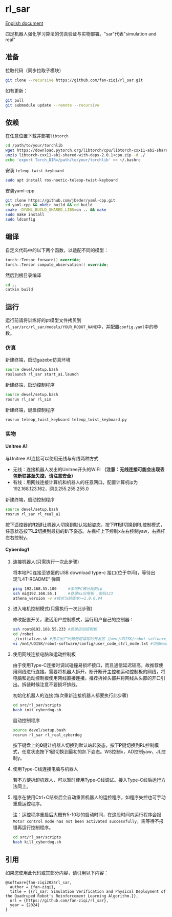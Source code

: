 # rl_sar

[English document](README.md)

四足机器人强化学习算法的仿真验证与实物部署。"sar"代表"simulation and real"

## 准备

拉取代码（同步拉取子模块）

```bash
git clone --recursive https://github.com/fan-ziqi/rl_sar.git
```

如有更新：

```bash
git pull
git submodule update --remote --recursive
```

## 依赖

在任意位置下载并部署`libtorch`

```bash
cd /path/to/your/torchlib
wget https://download.pytorch.org/libtorch/cpu/libtorch-cxx11-abi-shared-with-deps-2.0.1%2Bcpu.zip
unzip libtorch-cxx11-abi-shared-with-deps-2.0.1+cpu.zip -d ./
echo 'export Torch_DIR=/path/to/your/torchlib' >> ~/.bashrc
```

安装 `teleop-twist-keyboard` 

```bash
sudo apt install ros-noetic-teleop-twist-keyboard
```

安装yaml-cpp

```bash
git clone https://github.com/jbeder/yaml-cpp.git
cd yaml-cpp && mkdir build && cd build
cmake -DYAML_BUILD_SHARED_LIBS=on .. && make
sudo make install
sudo ldconfig
```

## 编译

自定义代码中的以下两个函数，以适配不同的模型：

```cpp
torch::Tensor forward() override;
torch::Tensor compute_observation() override;
```

然后到根目录编译

```bash
cd ..
catkin build
```

## 运行

运行前请将训练好的pt模型文件拷贝到`rl_sar/src/rl_sar/models/YOUR_ROBOT_NAME`中，并配置`config.yaml`中的参数。

### 仿真

新建终端，启动gazebo仿真环境

```bash
source devel/setup.bash
roslaunch rl_sar start_a1.launch
```

新建终端，启动控制程序

```bash
source devel/setup.bash
rosrun rl_sar rl_sim
```

新建终端，键盘控制程序

```bash
rosrun teleop_twist_keyboard teleop_twist_keyboard.py
```

### 实物

#### Unitree A1

与Unitree A1连接可以使用无线与有线两种方式

* 无线：连接机器人发出的Unitree开头的WIFI **（注意：无线连接可能会出现丢包断联甚至失控，请注意安全）**
* 有线：用网线连接计算机和机器人的任意网口，配置计算机ip为192.168.123.162，网关255.255.255.0

新建终端，启动控制程序

```bash
source devel/setup.bash
rosrun rl_sar rl_real_a1
```

按下遥控器的**R2**键让机器人切换到默认站起姿态，按下**R1**键切换到RL控制模式，任意状态按下**L2**切换到最初的趴下姿态。左摇杆上下控制x左右控制yaw，右摇杆左右控制y。

#### Cyberdog1

1. 连接机器人(只需执行一次此步骤)

    将本地PC连接至铁蛋的USB download type-c 接口(位于中间)，等待出现”L4T-README” 弹窗

    ```bash
    ping 192.168.55.100     #本地PC被分配的ip
    ssh mi@192.168.55.1     #登录nx应用板 ,密码123
    athena_version -v #核对当前版本>=1.0.0.94
    ```
    
2. 进入电机控制模式(只需执行一次此步骤)

    修改配置开关，激活用户控制模式，运行用户自己的控制器：

    ```bash
    ssh root@192.168.55.233 #登录运动控制板
    cd /robot
    ./initialize.sh #拷贝出厂代码到可读写的开发区（/mnt/UDISK/robot-software），切换到开发者模式，仅需执行一次
    vi /mnt/UDISK/robot-software/config/user_code_ctrl_mode.txt #切换mode:1(0:默认模式，1用户代码控制电机模式),重启机器人生效
    ```

3. 使用网线连接电脑和运动控制板

    由于使用Type-C连接时调试碰撞易损坏接口，而且通信延迟较高，故推荐使用网线进行连接。需要将机器人拆开，断开断开主控和运动控制板的网线，将电脑和运动控制板使用网线直接连接。推荐拆掉头部并将网线从头部的开口引出。拆装时候注意不要损坏排线。

    初始化机器人的连接(每次重新连接机器人都要执行此步骤)

    ```bash
    cd src/rl_sar/scripts
    bash init_cyberdog.sh
    ```
    
    启动控制程序
    
    ```bash
    source devel/setup.bash
    rosrun rl_sar rl_real_cyberdog
    ```
    
    按下键盘上的**0**键让机器人切换到默认站起姿态，按下**P**键切换到RL控制模式，任意状态按下**1**键切换到最初的趴下姿态。WS控制x，AD控制yaw，JL控制y。

4. 使用Type-C线连接电脑与机器人

    若不方便拆卸机器人，可以暂时使用Type-C线调试。接入Type-C线后运行方法同上。

5. 程序在使用Ctrl+C结束后会自动重置机器人的运控程序，如程序失控也可手动重启运控程序。
   
   注：运控程序重启后大概有5-10秒的启动时间，在这段时间内运行程序会报`Motor control mode has not been activated successfully`，需等待不报错再运行控制程序。

    ```bash
    cd src/rl_sar/scripts
    bash kill_cyberdog.sh
    ```

## 引用

如果您使用此代码或其部分内容，请引用以下内容：

```
@software{fan-ziqi2024rl_sar,
  author = {fan-ziqi},
  title = {{rl_sar: Simulation Verification and Physical Deployment of the Quadruped Robot's Reinforcement Learning Algorithm.}},
  url = {https://github.com/fan-ziqi/rl_sar},
  year = {2024}
}
```